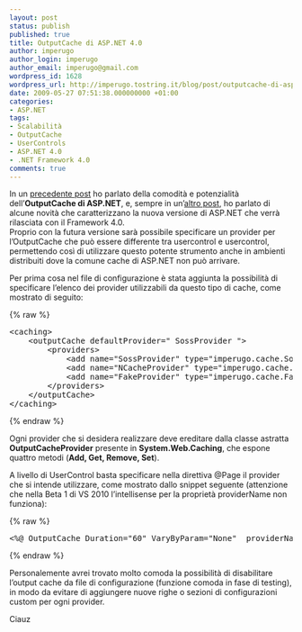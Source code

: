 ```yaml
---
layout: post
status: publish
published: true
title: OutputCache di ASP.NET 4.0
author: imperugo
author_login: imperugo
author_email: imperugo@gmail.com
wordpress_id: 1628
wordpress_url: http://imperugo.tostring.it/blog/post/outputcache-di-aspnet-40/
date: 2009-05-27 07:51:38.000000000 +01:00
categories:
- ASP.NET
tags:
- Scalabilità
- OutputCache
- UserControls
- ASP.NET 4.0
- .NET Framework 4.0
comments: true
---
```

<p>In un <a target="_blank" href="http://imperugo.tostring.it/Blog/Post/L-OutputCache-su-MVC-View-User-Control">precedente post</a> ho parlato della comodit&agrave; e potenzialit&agrave; dell&rsquo;<strong>OutputCache di ASP.NET</strong>, e, sempre in un&rsquo;<a target="_blank" href="http://imperugo.tostring.it/Blog/Post/Alcune-novita-di-ASPNET-40">altro post</a>, ho parlato di alcune novit&agrave; che caratterizzano la nuova versione di ASP.NET che verr&agrave; rilasciata con il Framework 4.0.     <br />
Proprio con la futura versione sar&agrave; possibile specificare un provider per l&rsquo;OutputCache che pu&ograve; essere differente tra usercontrol e usercontrol, permettendo cos&igrave; di utilizzare questo potente strumento anche in ambienti distribuiti dove la comune cache di ASP.NET non pu&ograve; arrivare.</p>
<p>Per prima cosa nel file di configurazione &egrave; stata aggiunta la possibilit&agrave; di specificare l&rsquo;elenco dei provider utilizzabili da questo tipo di cache, come mostrato di seguito:</p>
{% raw %}<pre class="brush: xml; ruler: true;">
&lt;caching&gt;
    &lt;outputCache defaultProvider=&quot; SossProvider &quot;&gt;
        &lt;providers&gt;
            &lt;add name=&quot;SossProvider&quot; type=&quot;imperugo.cache.SossOutputCacheProvider,  imperugo.cache&quot;/&gt;
            &lt;add name=&quot;NCacheProvider&quot; type=&quot;imperugo.cache.NCacheOutputCacheProvider,  imperugo.cache&quot;/&gt;
            &lt;add name=&quot;FakeProvider&quot; type=&quot;imperugo.cache.FakeOutputCacheProvider,  imperugo.cache&quot;/&gt;
        &lt;/providers&gt;
    &lt;/outputCache&gt;
&lt;/caching&gt;</pre>{% endraw %}
<p>Ogni provider che si desidera realizzare deve ereditare dalla classe astratta&nbsp; <strong>OutputCacheProvider</strong> presente in <strong>System.Web.Caching</strong>, che espone quattro metodi (<strong>Add, Get, Remove, Set</strong>).</p>
<p>A livello di UserControl basta specificare nella direttiva @Page il provider che si intende utilizzare, come mostrato dallo snippet seguente (attenzione che nella Beta 1 di VS 2010 l&rsquo;intellisense per la propriet&agrave; providerName non funziona):</p>
{% raw %}<pre class="brush: xml; ruler: true;">
&lt;%@ OutputCache Duration=&quot;60&quot; VaryByParam=&quot;None&quot;  providerName=&quot;SossProvider&quot; %&gt;</pre>{% endraw %}
<p>Personalemente avrei trovato molto comoda la possibilit&agrave; di disabilitare l&rsquo;output cache da file di configurazione (funzione comoda in fase di testing), in modo da evitare di aggiungere nuove righe o sezioni di configurazioni custom per ogni provider.</p>
<p>Ciauz</p>

